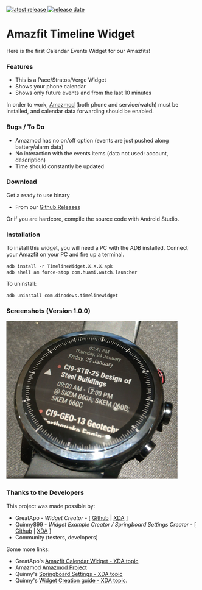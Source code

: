[![latest release](https://img.shields.io/badge/latest%20release-v1.0.0-green.svg?style=flat-square) ![release date](https://img.shields.io/badge/release%20date-2019.01.24-orange.svg?style=flat-square)](https://github.com/GreatApo/Amazfit-Timeline-Widget/releases/latest)

# Amazfit Timeline Widget

Here is the first Calendar Events Widget for our Amazfits!



### Features
- This is a Pace/Stratos/Verge Widget
- Shows your phone calendar
- Shows only future events and from the last 10 minutes

In order to work, [Amazmod](https://github.com/AmazMod/AmazMod) (both phone and service/watch) must be installed, and calendar data forwarding should be enabled.


### Bugs / To Do
- Amazmod has no on/off option (events are just pushed along battery/alarm data)
- No interaction with the events items (data not used: account, description)
- Time should constantly be updated



### Download

Get a ready to use binary
 - From our [Github Releases](https://github.com/GreatApo/Amazfit-Timeline-Widget/releases/latest)

Or if you are hardcore, compile the source code with Android Studio.



### Installation
To install this widget, you will need a PC with the ADB installed. Connect your Amazfit on your PC and fire up a terminal.

```shell
adb install -r TimelineWidget.X.X.X.apk
adb shell am force-stop com.huami.watch.launcher
```

To uninstall:

```shell
adb uninstall com.dinodevs.timelinewidget
```



### Screenshots (Version 1.0.0)
![Amazfit Timeline Widget v1.0.0](other%20files/TimelineWidget-1.0.0.jpg)



### Thanks to the Developers

This project was made possible by:

 - GreatApo - *Widget Creator* - [ [Github](https://github.com/GreatApo) | [XDA](https://forum.xda-developers.com/member.php?u=3668555) ]
 - Quinny899 - *Widget Example Creator / Springboard Settings Creator* - [ [Github](https://github.com/KieronQuinn) | [XDA](https://forum.xda-developers.com/member.php?u=3563640) ]
 - Community (testers, developers)

Some more links:

 - GreatApo's [Amazfit Calendar Widget - XDA topic](https://forum.xda-developers.com/smartwatch/amazfit/app-widget-calendar-pace-t3751889)
 - Amazmod [Amazmod Project](https://github.com/AmazMod/AmazMod)
 - Quinny's [Springboard Settings - XDA topic](https://forum.xda-developers.com/smartwatch/amazfit/app-springboard-settings-pace-rearrange-t3748651)
 - Quinny's [Widget Creation guide - XDA topic](https://forum.xda-developers.com/smartwatch/amazfit/dev-create-custom-home-screen-pages-pace-t3751731).
